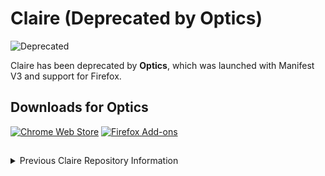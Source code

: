 # **Claire (Deprecated by Optics)**

![Deprecated](https://img.shields.io/badge/STATUS-DEPRECATED-E81403)

Claire has been deprecated by **Optics**, which was launched with Manifest V3 and support for Firefox.

## Downloads for Optics

[![Chrome Web Store](https://img.shields.io/chrome-web-store/v/mdjgbjnbdnhneejmmaabmccfehigbjbe.svg)](https://chrome.google.com/webstore/detail/optics/mdjgbjnbdnhneejmmaabmccfehigbjbe)
[![Firefox Add-ons](https://img.shields.io/amo/v/cloudflare-optics.svg)](https://addons.mozilla.org/firefox/addon/cloudflare-optics/)

##
##

<details>

<summary>Previous Claire Repository Information</summary>

# Claire

**-- Claire Downloads Removed --**

Claire is a Google Chrome extension that turns orange if the current page is on the [Cloudflare](https://www.cloudflare.com) network.
Clicking on the icon will show additional information about the page.

## Installation

**-- Claire Downloads Removed --**

### From source

To use the extension from source:

* Clone this repository (`git clone https://github.com/cloudflare/claire.git`)
* In the checked out directory, run `yarn install && yarn run build`.
* Bring up the extensions page (Wrench icon -> Tools -> Extensions)
* If Developer mode is not checked, check it and this will expose a few additional buttons
* Click on the Load unpacked extension button and browse to the "dist" folder in the Claire repo folder

##
##

# Claire's Previous Markdown
An unedited version of the previous README can be found here:
https://github.com/cloudflare/claire/blob/4620115c4c7e216eeafcb2acce6e49ad6e58086a/README.markdown

</details>
